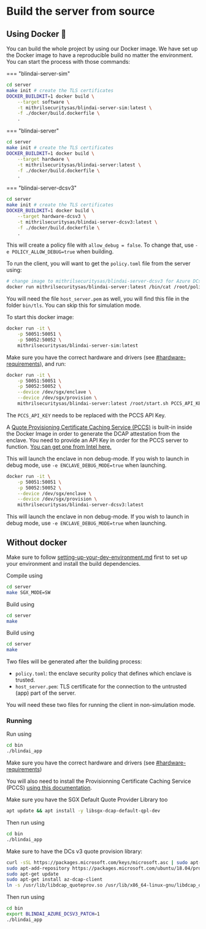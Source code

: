 # Build the server from source

## Using Docker 🐳

You can build the whole project by using our Docker image. We have set up the Docker image to have a reproducible build no matter the environment. You can start the process with those commands:

=== "blindai-server-sim"

```bash
cd server
make init # create the TLS certificates
DOCKER_BUILDKIT=1 docker build \
    --target software \
    -t mithrilsecuritysas/blindai-server-sim:latest \
    -f ./docker/build.dockerfile \
    .
```

=== "blindai-server"

```bash
cd server
make init # create the TLS certificates
DOCKER_BUILDKIT=1 docker build \
    --target hardware \
    -t mithrilsecuritysas/blindai-server:latest \
    -f ./docker/build.dockerfile \
    .
```

=== "blindai-server-dcsv3"

```bash
cd server
make init # create the TLS certificates
DOCKER_BUILDKIT=1 docker build \
    --target hardware-dcsv3 \
    -t mithrilsecuritysas/blindai-server-dcsv3:latest \
    -f ./docker/build.dockerfile \
    .
```

This will create a policy file with `allow_debug = false`. To change that, use `-e POLICY_ALLOW_DEBUG=true` when building.

To run the client, you will want to get the `policy.toml` file from the server using:

```bash
# change image to mithrilsecuritysas/blindai-server-dcsv3 for Azure DCs v3
docker run mithrilsecuritysas/blindai-server:latest /bin/cat /root/policy.toml > policy.toml
```

You will need the file `host_server.pem` as well, you will find this file in the folder `bin/tls`. You can skip this for simulation mode.

To start this docker image:



```bash
docker run -it \
    -p 50051:50051 \
    -p 50052:50052 \
    mithrilsecuritysas/blindai-server-sim:latest
```

Make sure you have the correct hardware and drivers (see [#hardware-requirements](../getting-started/deploy-on-hardware.md#hardware-requirements "mention")), and run:

```bash
docker run -it \
    -p 50051:50051 \
    -p 50052:50052 \
    --device /dev/sgx/enclave \
    --device /dev/sgx/provision \
    mithrilsecuritysas/blindai-server:latest /root/start.sh PCCS_API_KEY
```

The `PCCS_API_KEY` needs to be replaced with the PCCS API Key.

A [Quote Provisioning Certificate Caching Service (PCCS)](https://github.com/intel/SGXDataCenterAttestationPrimitives/blob/master/QuoteGeneration/pccs/README.md) is built-in inside the Docker Image in order to generate the DCAP attestation from the enclave. You need to provide an API Key in order for the PCCS server to function. [You can get one from Intel here.](https://api.portal.trustedservices.intel.com/provisioning-certification)


This will launch the enclave in non debug-mode. If you wish to launch in debug mode, use `-e ENCLAVE_DEBUG_MODE=true` when launching.




```bash
docker run -it \
    -p 50051:50051 \
    -p 50052:50052 \
    --device /dev/sgx/enclave \
    --device /dev/sgx/provision \
    mithrilsecuritysas/blindai-server-dcsv3:latest
```


This will launch the enclave in non debug-mode. If you wish to launch in debug mode, use `-e ENCLAVE_DEBUG_MODE=true` when launching.




## Without docker

Make sure to follow [setting-up-your-dev-environment.md](setting-up-your-dev-environment.md "mention") first to set up your environment and install the build dependencies.



Compile using

```bash
cd server
make SGX_MODE=SW
```



Build using&#x20;

```bash
cd server
make
```



Build using&#x20;

```bash
cd server
make
```



Two files will be generated after the building process:

* `policy.toml`: the enclave security policy that defines which enclave is trusted.
* `host_server.pem`: TLS certificate for the connection to the untrusted (app) part of the server.

You will need these two files for running the client in non-simulation mode.

### Running



Run using

```bash
cd bin
./blindai_app
```



Make sure you have the correct hardware and drivers (see [#hardware-requirements](../getting-started/deploy-on-hardware.md#hardware-requirements "mention"))

You will also need to install the Provisionning Certificate Caching Service (PCCS) [using this documentation](https://github.com/intel/SGXDataCenterAttestationPrimitives/blob/master/QuoteGeneration/pccs/README.md).

Make sure you have the SGX Default Quote Provider Library too

```bash
apt update && apt install -y libsgx-dcap-default-qpl-dev
```

Then run using

```bash
cd bin
./blindai_app
```



Make sure to have the DCs v3 quote provision library:

```bash
curl -sSL https://packages.microsoft.com/keys/microsoft.asc | sudo apt-key add -
sudo apt-add-repository https://packages.microsoft.com/ubuntu/18.04/prod
sudo apt-get update
sudo apt-get install az-dcap-client
ln -s /usr/lib/libdcap_quoteprov.so /usr/lib/x86_64-linux-gnu/libdcap_quoteprov.so.1
```

Then run using

```bash
cd bin
export BLINDAI_AZURE_DCSV3_PATCH=1
./blindai_app
```


